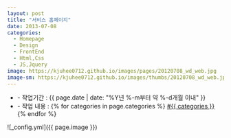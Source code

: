 ```yaml
---
layout: post
title: "서비스 홈페이지"
date: 2013-07-08
categories:
  - Homepage
  - Design
  - FrontEnd
  - Html,Css
  - JS,Jquery
image: https://kjuhee0712.github.io/images/pages/20120708_wd_web.jpg
image-sm: https://kjuhee0712.github.io/images/thumbs/20120708_wd_web.jpg
---
```


<ul class="inform">
	<li class="preview__date" itemprop="datePublished" datetime="{{ page.date | date_to_xmlschema }}">- 작업기간 : {{ page.date | date: "%Y년 %-m부터 약 %-d개월 이내" }}</li>
	<li class="preview__catetory" itemprop="catetory">- 작업 내용 :
		{% for categories in page.categories %}
           <a href="/category/{{ categories }}/">#{{ categories }}</a>     
      	{% endfor %}</li>
</ul>

![_config.yml]({{ page.image }})


